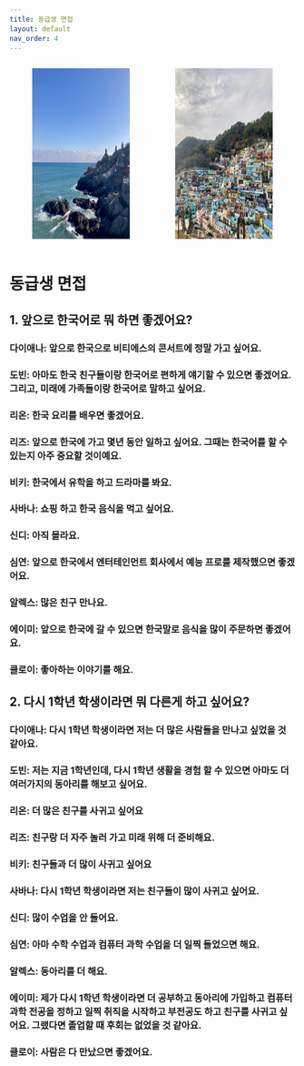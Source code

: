 ```yaml
---
title: 동급생 면접
layout: default
nav_order: 4
---
```


<div style="display: flex; justify-content: center;">
    <figure>
    <img src="./images/ocean.jpg" alt="Chuncheon" style="height: 300px;">
    </figure>
        <figure>
    <img src="./images/gamcheon.jpg" alt="Palace" style="height: 300px;">
    </figure>
</div>

# 동급생 면접

## 1. 앞으로 한국어로 뭐 하면 좋겠어요? 

### 다이애나: 앞으로 한국으로 비티에스의 콘서트에 정말 가고 싶어요. 

### 도빈: 아마도 한국 친구들이랑 한국어로 편하게 얘기할 수 있으면 좋겠어요. 그리고, 미래에 가족들이랑 한국어로 말하고 싶어요.

### 리온: 한국 요리를 배우면 좋겠어요. 

### 리즈: 앞으로 한국에 가고 몇년 동안 일하고 싶어요. 그때는 한국어를 할 수 있는지 아주 중요할 것이예요.

### 비키: 한국에서 유학을 하고 드라마를 봐요. 

### 사바나: 쇼핑 하고 한국 음식을 먹고 싶어요. 

### 신디: 아직 몰라요. 

### 심연: 앞으로 한국에서 엔터테인먼트 회사에서 예능 프로를 제작했으면 좋겠어요.

### 알렉스: 많은 친구 만나요. 

### 에이미: 앞으로 한국에 갈 수 있으면 한국말로 음식을 많이 주문하면 좋겠어요.

### 클로이: 좋아하는 이야기를 해요. 


## 2. 다시 1학년 학생이라면 뭐 다른게 하고 싶어요?

### 다이애나: 다시 1학년 학생이라면 저는 더 많은 사람들을 만나고 싶었을 것 같아요.

### 도빈: 저는 지금 1학년인데, 다시 1학년 생활을 경험 할 수 있으면 아마도 더 여러가지의 동아리를 해보고 싶어요.

### 리온: 더 많은 친구를 사귀고 싶어요

### 리즈: 친구랑 더 자주 놀러 가고 미래 위해 더 준비해요.

### 비키: 친구들과 더 많이 사귀고 싶어요

### 사바나: 다시 1학년 학생이라면 저는 친구들이 많이 사귀고 싶어요. 

### 신디: 많이 수업을 안 들어요. 

### 심연: 아마 수학 수업과 컴퓨터 과학 수업을 더 일찍 들었으면 해요.

### 알렉스: 동아리를 더 해요. 

### 에이미: 제가 다시 1학년 학생이라면 더 공부하고 동아리에 가입하고 컴퓨터 과학 전공을 정하고 일찍 취직을 시작하고 부전공도 하고 친구를 사귀고 싶어요. 그랬다면 졸업할 때 후회는 없었을 것 같아요.

### 클로이: 사람은 다 만났으면 좋겠어요. 

